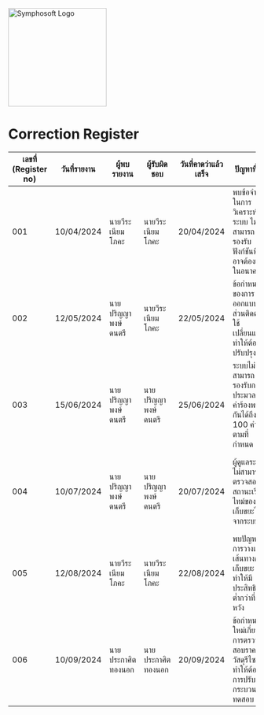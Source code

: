<img src="https://www.symphosoft.com/logo/symphosoftLogo.png" alt="Symphosoft Logo" width="200"/>

# Correction Register

| เลขที่ (Register no) | วันที่รายงาน | ผู้พบรายงาน        | ผู้รับผิดชอบ          | วันที่คาดว่าแล้วเสร็จ | ปัญหาที่พบ                                                                                       | แนวทางการดำเนินการ                                                                                          | สถานะ    | หมายเหตุ                   |
|-----------------------|--------------|---------------------|------------------------|------------------------|--------------------------------------------------------------------------------------------------|-------------------------------------------------------------------------------------------------------------|-----------|-----------------------------|
| 001                   | 10/04/2024   | นายวีระ เนียมโภคะ    | นายวีระ เนียมโภคะ     | 20/04/2024            | พบข้อจำกัดในการวิเคราะห์ระบบ ไม่สามารถรองรับฟังก์ชันที่อาจต้องเพิ่มในอนาคต                     | ปรับปรุงการวิเคราะห์ระบบเพื่อรองรับฟังก์ชันเสริมในอนาคต                                                  | done        | ปิดปัญหา                    |
| 002                   | 12/05/2024   | นายปริญญา พงษ์ดนตรี  | นายวีระ เนียมโภคะ     | 22/05/2024            | ข้อกำหนดของการออกแบบส่วนติดต่อผู้ใช้เปลี่ยนแปลง ทำให้ต้องปรับปรุง UI                            | ปรับปรุงการออกแบบส่วนติดต่อผู้ใช้งานเนื่องจากการเปลี่ยนแปลงข้อกำหนด                                       | done        | ปิดปัญหา                    |
| 003                   | 15/06/2024   | นายปริญญา พงษ์ดนตรี  | นายปริญญา พงษ์ดนตรี   | 25/06/2024            | ระบบไม่สามารถรองรับการประมวลผลคำร้องพร้อมกันได้ถึง 100 คำร้องตามที่กำหนด                         | แก้ไขการทำงานของระบบรองรับการประมวลผลคำร้องขอพร้อมกันให้ได้ 100 คำร้อง                                      | done        | ปิดปัญหา                    |
| 004                   | 10/07/2024   | นายปริญญา พงษ์ดนตรี  | นายปริญญา พงษ์ดนตรี   | 20/07/2024            | ผู้ดูแลระบบไม่สามารถตรวจสอบสถานะเรียลไทม์ของการเก็บขยะได้จากระบบ                               | ปรับการออกแบบเพื่อให้ผู้ดูแลระบบตรวจสอบสถานะเรียลไทม์ของการเก็บขยะได้                                      | done        | ปิดปัญหา                    |
| 005                   | 12/08/2024   | นายวีระ เนียมโภคะ    | นายวีระ เนียมโภคะ     | 22/08/2024            | พบปัญหาในการวางแผนเส้นทางการเก็บขยะทำให้มีประสิทธิภาพต่ำกว่าที่คาดหวัง                         | การปรับฟังก์ชันการวางแผนเส้นทางของผู้เก็บขยะเพื่อเพิ่มประสิทธิภาพ                                       | done        | ปิดปัญหา                    |
| 006                   | 10/09/2024   | นายประกาศิต ทองนอก   | นายประกาศิต ทองนอก    | 20/09/2024            | ข้อกำหนดใหม่เกี่ยวกับการตรวจสอบราคาวัสดุรีไซเคิลทำให้ต้องมีการปรับปรุงกระบวนการทดสอบ           | ปรับปรุงการทดสอบเพื่อรองรับการอัพเดทข้อกำหนดใหม่ในส่วนตรวจสอบราคาวัสดุรีไซเคิล                             | done        | ปิดปัญหา                    |
